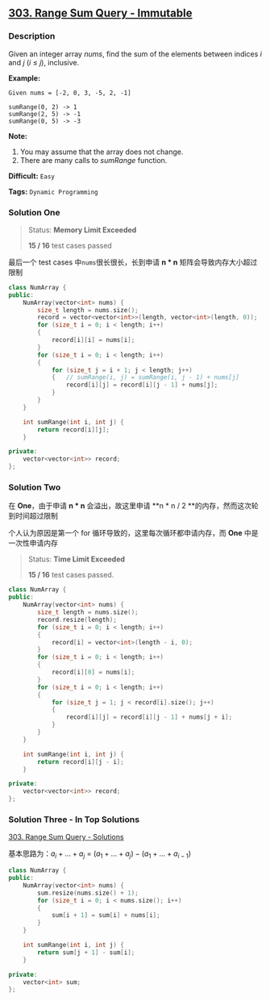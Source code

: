## [303. Range Sum Query - Immutable](https://leetcode.com/problems/range-sum-query-immutable/description/)

### Description

Given an integer array _nums_, find the sum of the elements between indices _i_ and _j_ (_i_ ≤ _j_), inclusive.

**Example:**

```
Given nums = [-2, 0, 3, -5, 2, -1]

sumRange(0, 2) -> 1
sumRange(2, 5) -> -1
sumRange(0, 5) -> -3
```

**Note:**

1. You may assume that the array does not change.
2. There are many calls to _sumRange_ function.

**Difficult:** `Easy`

**Tags:** `Dynamic Programming`

### Solution One

> Status: **Memory Limit Exceeded**
>
> **15 / 16** test cases passed

最后一个 test cases 中`nums`很长很长，长到申请 **n \* n** 矩阵会导致内存大小超过限制

```c++
class NumArray {
public:
    NumArray(vector<int> nums) {
        size_t length = nums.size();
        record = vector<vector<int>>(length, vector<int>(length, 0));
        for (size_t i = 0; i < length; i++)
        {
            record[i][i] = nums[i];
        }
        for (size_t i = 0; i < length; i++)
        {
            for (size_t j = i + 1; j < length; j++)
            {   // sumRange(i, j) = sumRange(i, j - 1) + nums[j]
                record[i][j] = record[i][j - 1] + nums[j];
            }
        }
    }

    int sumRange(int i, int j) {
        return record[i][j];
    }

private:
    vector<vector<int>> record;
};
```

### Solution Two

在 **One**，由于申请 **n \* n** 会溢出，故这里申请 **n \* n / 2 **的内存，然而这次轮到时间超过限制

个人认为原因是第一个 for 循环导致的，这里每次循环都申请内存，而 **One** 中是一次性申请内存

> Status: **Time Limit Exceeded**
>
> **15 / 16** test cases passed.

```c++
class NumArray {
public:
    NumArray(vector<int> nums) {
        size_t length = nums.size();
        record.resize(length);
        for (size_t i = 0; i < length; i++)
        {
            record[i] = vector<int>(length - i, 0);
        }
        for (size_t i = 0; i < length; i++)
        {
            record[i][0] = nums[i];
        }
        for (size_t i = 0; i < length; i++)
        {
            for (size_t j = 1; j < record[i].size(); j++)
            {
                record[i][j] = record[i][j - 1] + nums[j + i];
            }
        }
    }

    int sumRange(int i, int j) {
        return record[i][j - i];
    }

private:
    vector<vector<int>> record;
};
```

### Solution Three - In Top Solutions

[303. Range Sum Query - Solutions](https://leetcode.com/problems/range-sum-query-immutable/solution/)

基本思路为：$a_i + \dots + a_j$ = $(a_1 + \dots + a_j) - (a_1 + \dots + a_{i-1})$

```c++
class NumArray {
public:
    NumArray(vector<int> nums) {
        sum.resize(nums.size() + 1);
        for (size_t i = 0; i < nums.size(); i++)
        {
            sum[i + 1] = sum[i] + nums[i];
        }
    }

    int sumRange(int i, int j) {
        return sum[j + 1] - sum[i];
    }

private:
    vector<int> sum;
};
```
